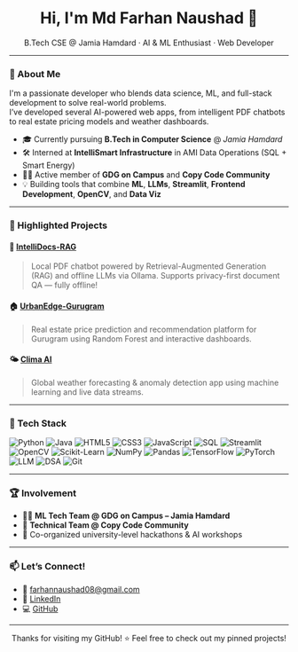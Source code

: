 <h1 align="center">Hi, I'm Md Farhan Naushad 👋</h1>
<p align="center">
  B.Tech CSE @ Jamia Hamdard · AI & ML Enthusiast · Web Developer
</p>

---

### 🚀 About Me

I'm a passionate developer who blends data science, ML, and full-stack development to solve real-world problems.  
I’ve developed several AI-powered web apps, from intelligent PDF chatbots to real estate pricing models and weather dashboards.

- 🎓 Currently pursuing **B.Tech in Computer Science** @ *Jamia Hamdard*
- 🛠️ Interned at **IntelliSmart Infrastructure** in AMI Data Operations (SQL + Smart Energy)
- 🧑‍💻 Active member of **GDG on Campus** and **Copy Code Community**
- 💡 Building tools that combine **ML**, **LLMs**, **Streamlit**, **Frontend Development**, **OpenCV**, and **Data Viz**

---

### 🌟 Highlighted Projects

#### 🤖 [IntelliDocs-RAG](https://github.com/farhannaushad08/IntelliDocs-RAG)  
> Local PDF chatbot powered by Retrieval-Augmented Generation (RAG) and offline LLMs via Ollama. Supports privacy-first document QA — fully offline!

#### 🏠 [UrbanEdge-Gurugram](https://github.com/farhannaushad08/UrbanEdge-Gurugram)  
> Real estate price prediction and recommendation platform for Gurugram using Random Forest and interactive dashboards.

#### 🌤️ [Clima AI](https://github.com/farhannaushad08/Clima-AI)  
> Global weather forecasting & anomaly detection app using machine learning and live data streams.

---

### 🧰 Tech Stack

![Python](https://img.shields.io/badge/Python-blue?logo=python&logoColor=white)
![Java](https://img.shields.io/badge/Java-007396?logo=java&logoColor=white)
![HTML5](https://img.shields.io/badge/HTML5-E34F26?logo=html5&logoColor=white)
![CSS3](https://img.shields.io/badge/CSS3-1572B6?logo=css3&logoColor=white)
![JavaScript](https://img.shields.io/badge/JavaScript-F7DF1E?logo=javascript&logoColor=black)
![SQL](https://img.shields.io/badge/SQL-blue?logo=mysql&logoColor=white)
![Streamlit](https://img.shields.io/badge/Streamlit-darkred?logo=streamlit&logoColor=white)
![OpenCV](https://img.shields.io/badge/OpenCV-black?logo=opencv&logoColor=white)
![Scikit-Learn](https://img.shields.io/badge/Scikit--Learn-orange?logo=scikit-learn&logoColor=white)
![NumPy](https://img.shields.io/badge/NumPy-013243?logo=numpy&logoColor=white)
![Pandas](https://img.shields.io/badge/Pandas-150458?logo=pandas&logoColor=white)
![TensorFlow](https://img.shields.io/badge/TensorFlow-FF6F00?logo=tensorflow&logoColor=white)
![PyTorch](https://img.shields.io/badge/PyTorch-EE4C2C?logo=pytorch&logoColor=white)
![LLM](https://img.shields.io/badge/LLMs-4B0082?logo=openai&logoColor=white)
![DSA](https://img.shields.io/badge/Data%20Structures%20%26%20Algorithms-336699?logo=algolia&logoColor=white)
![Git](https://img.shields.io/badge/Git-F05032?logo=git&logoColor=white)

---

### 🏆 Involvement

- 👨‍💻 **ML Tech Team @ GDG on Campus – Jamia Hamdard**
- 🔧 **Technical Team @ Copy Code Community**
- 🏅 Co-organized university-level hackathons & AI workshops

---



### 📫 Let’s Connect!

- 📧 farhannaushad08@gmail.com  
- 🔗 [LinkedIn](https://www.linkedin.com/in/md-farhan-naushad-b02456253/)  
- 💻 [GitHub](https://github.com/farhannaushad08)

---

<p align="center">Thanks for visiting my GitHub! ⭐️ Feel free to check out my pinned projects!</p>

